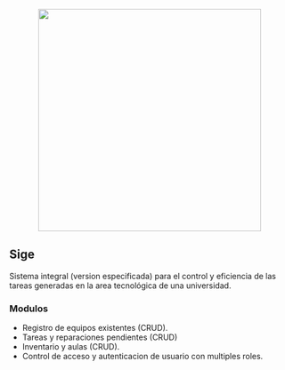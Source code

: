 <p align="center"><a href="https://laravel.com" target="_blank"><img src="https://raw.githubusercontent.com/laravel/art/master/logo-lockup/5%20SVG/2%20CMYK/1%20Full%20Color/laravel-logolockup-cmyk-red.svg" width="400"></a></p>

## Sige

Sistema integral (version especificada) para el control y eficiencia de las tareas generadas en la area tecnológica de una universidad.


### Modulos
- Registro de equipos existentes (CRUD).
- Tareas y reparaciones pendientes (CRUD)
- Inventario y aulas (CRUD).
- Control de acceso y autenticacion de usuario con multiples roles.
